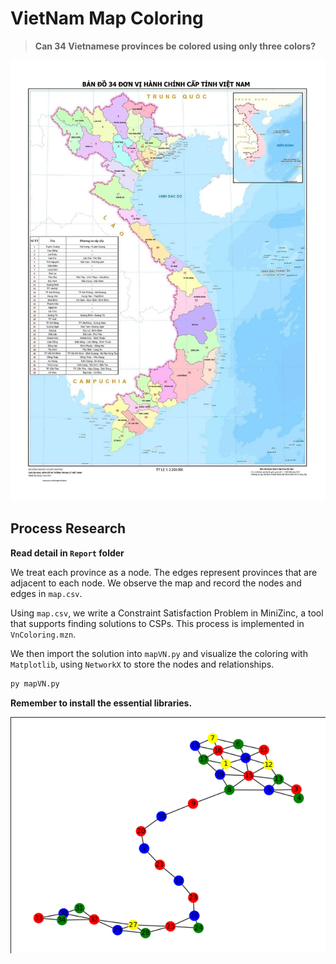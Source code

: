 # VietNam Map Coloring
> **Can 34 Vietnamese provinces be colored using only three colors?**

<img src="images/map1.jpg" alt="34 Vietnamese provinces">


## Process Research
**Read detail in `Report` folder**

We treat each province as a node. The edges represent provinces that are adjacent to each node.
We observe the map and record the nodes and edges in `map.csv`.

Using `map.csv`, we write a Constraint Satisfaction Problem in MiniZinc, a tool that supports finding solutions to CSPs.
This process is implemented in `VnColoring.mzn`.

We then import the solution into `mapVN.py` and visualize the coloring with `Matplotlib`, using `NetworkX` to store the nodes and relationships. 

```python
py mapVN.py
```
**Remember to install the essential libraries.**

<img src="images/Visual.png" alt="Visual">
